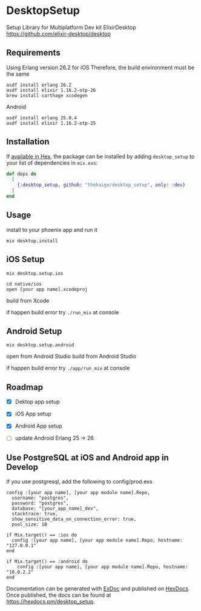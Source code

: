 # DesktopSetup

Setup Library for Multiplatform Dev kit ElixirDesktop
https://github.com/elixir-desktop/desktop



## Requirements
Using Erlang version 26.2 for iOS
Therefore, the build environment must be the same

```
asdf install erlang 26.2
asdf install elixir 1.16.2-otp-26
brew install carthage xcodegen
```

Android

```
asdf install erlang 25.0.4
asdf install elixir 1.16.2-otp-25
```


## Installation

If [available in Hex](https://hex.pm/docs/publish), the package can be installed
by adding `desktop_setup` to your list of dependencies in `mix.exs`:

```elixir
def deps do
  [
    {:desktop_setup, github: "thehaigo/desktop_setup", only: :dev}
  ]
end
```

## Usage
install to your phoenix app and run it 

```
mix desktop.install
```
 

## iOS Setup

```
mix desktop.setup.ios
```

```
cd native/ios
open [your app name].xcodeproj
```
build from Xcode 

if happen build error
try `./run_mix` at console


## Android Setup

```
mix desktop.setup.android
```
open from Android Studio
build from Android Studio

if happen build error
try `./app/run_mix` at console


## Roadmap

- [x] Dektop app setup
- [x] iOS App setup
- [x] Android App setup
- [ ] update Android Erlang 25 -> 26


## Use PostgreSQL at iOS and Android app in Develop
If you use postgresql, add the following to config/prod.exs

```
config :[your app name], [your app module name].Repo,
  username: "postgres",
  password: "postgres",
  database: "[your_app_name]_dev",
  stacktrace: true,
  show_sensitive_data_on_connection_error: true,
  pool_size: 10

if Mix.target() == :ios do
  config :[your app name], [your app module name].Repo, hostname: "127.0.0.1"
end

if Mix.target() == :android do
    config :[your app name], [your app module name].Repo, hostname: "10.0.2.2"
end
```



Documentation can be generated with [ExDoc](https://github.com/elixir-lang/ex_doc)
and published on [HexDocs](https://hexdocs.pm). Once published, the docs can
be found at <https://hexdocs.pm/desktop_setup>.

